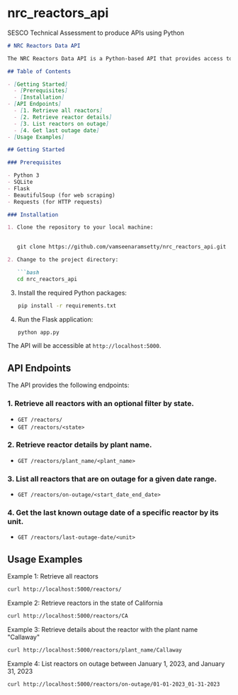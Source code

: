 # nrc_reactors_api
SESCO Technical Assessment to produce APIs using Python


```markdown
# NRC Reactors Data API

The NRC Reactors Data API is a Python-based API that provides access to information about nuclear reactors in the United States. It ingests data from the United States Nuclear Regulatory Commission (NRC) and makes it accessible through a set of API endpoints.

## Table of Contents

- [Getting Started]
  - [Prerequisites]
  - [Installation]
- [API Endpoints]
  - [1. Retrieve all reactors]
  - [2. Retrieve reactor details]
  - [3. List reactors on outage]
  - [4. Get last outage date]
- [Usage Examples]

## Getting Started

### Prerequisites

- Python 3
- SQLite
- Flask
- BeautifulSoup (for web scraping)
- Requests (for HTTP requests)

### Installation

1. Clone the repository to your local machine:

   
   git clone https://github.com/vamseenaramsetty/nrc_reactors_api.git

2. Change to the project directory:

   ```bash
   cd nrc_reactors_api
   ```

3. Install the required Python packages:

   ```bash
   pip install -r requirements.txt
   ```


4. Run the Flask application:

   ```bash
   python app.py
   ```

The API will be accessible at `http://localhost:5000`.

## API Endpoints

The API provides the following endpoints:

### 1. Retrieve all reactors with an optional filter by state.

- `GET /reactors/`
- `GET /reactors/<state>`

### 2. Retrieve reactor details by plant name.

- `GET /reactors/plant_name/<plant_name>`

### 3. List all reactors that are on outage for a given date range.

- `GET /reactors/on-outage/<start_date_end_date>`

### 4. Get the last known outage date of a specific reactor by its unit.

- `GET /reactors/last-outage-date/<unit>`

## Usage Examples

Example 1: Retrieve all reactors
```bash
curl http://localhost:5000/reactors/
```

Example 2: Retrieve reactors in the state of California
```bash
curl http://localhost:5000/reactors/CA
```

Example 3: Retrieve details about the reactor with the plant name "Callaway"
```bash
curl http://localhost:5000/reactors/plant_name/Callaway
```

Example 4: List reactors on outage between January 1, 2023, and January 31, 2023
```bash
curl http://localhost:5000/reactors/on-outage/01-01-2023_01-31-2023
```


